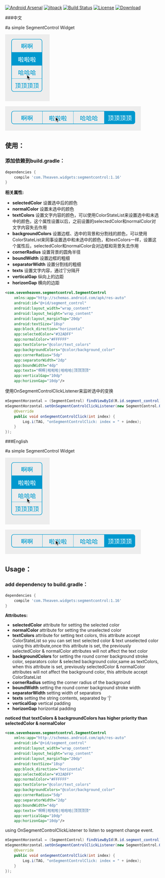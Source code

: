 [![Android Arsenal](https://img.shields.io/badge/Android%20Arsenal-SHSegmentControl-brightgreen.svg?style=flat)](http://android-arsenal.com/details/1/1770) [![jitpack](https://img.shields.io/github/tag/7heaven/SHSegmentControl.svg?label=JitPack%20Maven)](https://img.shields.io/github/release/7heaven/SHSegmentControl.svg?label=JitPack%20Maven) [![Build Status](http://img.shields.io/travis/7heaven/SHSegmentControl.svg)](https://travis-ci.org/7heaven/SHSegmentControl)
[![License](https://img.shields.io/badge/apache-2.0-orange.svg)](LICENSE)
[ ![Download](https://api.bintray.com/packages/7heaven/maven/SHSegmentControl/images/download.svg) ](https://bintray.com/7heaven/maven/SHSegmentControl/_latestVersion)

###中文

#a simple SegmentControl Widget

![art2](arts/arts2.gif)

![art1](arts/arts1.gif)

## 使用：

### 添加依赖到build.gradle：


```groovy
dependencies {
    compile 'com.7heaven.widgets:segmentcontrol:1.16'
}
```

**相关属性:**

* **selectedColor** 设置选中后的颜色
* **normalColor** 设置未选中的颜色
* **textColors** 设置文字内容的颜色，可以使用ColorStateList来设置选中和未选中的颜色，这个属性设置以后，之前设置的selectedColor和normalColor对文字内容失去作用
* **backgroundColors** 设置边框、选中的背景和分割线的颜色，可以使用ColorStateList来同事设置选中和未选中的颜色，和textColors一样，设置这个属性后，selectedColor和normalColor会对边框和背景失去作用
* **cornerRadius** 设置背景的圆角半径
* **boundWidth** 设置边框的粗细
* **separatorWidth** 设置分割线的粗细
* **texts** 设置文字内容，通过'|'分隔开
* **verticalGap** 纵向上的边距
* **horizonGap** 横向的边距

``` xml
<com.sevenheaven.segmentcontrol.SegmentControl
    xmlns:app="http://schemas.android.com/apk/res-auto"
    android:id="@+id/segment_control"
    android:layout_width="wrap_content"
    android:layout_height="wrap_content"
    android:layout_marginTop="20dp"                       	
    android:textSize="18sp"
	app:block_direction="horizontal"
    app:selectedColor="#32ADFF"
	app:normalColor="#FFFFFF"
    app:textColors="@color/text_colors"
    app:backgroundColors="@color/background_color"
    app:cornerRadius="5dp"
    app:separatorWidth="2dp"
    app:boundWidth="4dp"
    app:texts="啊啊|啦啦啦|哈哈哈|顶顶顶顶"
    app:verticalGap="10dp"
    app:horizonGap="10dp"/>
```

使用OnSegmentControlClickListener来监听选中的变换

```java
mSegmentHorzontal = (SegmentControl) findViewById(R.id.segment_control);
mSegmentHorzontal.setOnSegmentControlClickListener(new SegmentControl.OnSegmentControlClickListener() {
    @Override
    public void onSegmentControlClick(int index) {
        Log.i(TAG, "onSegmentControlClick: index = " + index);
    }
});
```

###English

#a simple SegmentControl Widget

![art2](arts/arts2.gif)

![art1](arts/arts1.gif)

## Usage：

### add dependency to build.gradle：


```groovy
dependencies {
    compile 'com.7heaven.widgets:segmentcontrol:1.16'
}
```

**Attributes:**

* **selectedColor** attribute for setting the selected color
* **normalColor** attribute for setting the unselected color
* **textColors** attribute for setting text colors, this attribute accept ColorStateList so you can set text selected color & text unselected color using this attribute,once this attribute is set, the previously selectedColor & normalColor attributes will not affect the text color
* **backgroundColors** for setting the round corner background stroke color, separators color & selected background color,same as textColors, when this attribute is set, previously selectedColor & normalColor attributes will not affect the background color, this attribute accept ColorStateList
* **cornerRadius** setting the corner radius of the background
* **boundWidth** setting the round corner background stroke width
* **separatorWidth** setting width of separators
* **texts** setting the string contents, separated by '|'
* **verticalGap** vertical padding
* **horizonGap** horizontal padding

**noticed that textColors & backgroundColors has higher priority than selectedColor & normalColor**

``` xml
<com.sevenheaven.segmentcontrol.SegmentControl
    xmlns:app="http://schemas.android.com/apk/res-auto"
    android:id="@+id/segment_control"
    android:layout_width="wrap_content"
    android:layout_height="wrap_content"
    android:layout_marginTop="20dp"                       	
    android:textSize="18sp"
	app:block_direction="horizontal"
    app:selectedColor="#32ADFF"
	app:normalColor="#FFFFFF"
    app:textColors="@color/text_colors"
    app:backgroundColors="@color/background_color"
    app:cornerRadius="5dp"
    app:separatorWidth="2dp"
    app:boundWidth="4dp"
    app:texts="啊啊|啦啦啦|哈哈哈|顶顶顶顶"
    app:verticalGap="10dp"
    app:horizonGap="10dp"/>
```

using OnSegmentControlClickListener to listen to segment change event.

```java
mSegmentHorzontal = (SegmentControl) findViewById(R.id.segment_control);
mSegmentHorzontal.setOnSegmentControlClickListener(new SegmentControl.OnSegmentControlClickListener() {
    @Override
    public void onSegmentControlClick(int index) {
        Log.i(TAG, "onSegmentControlClick: index = " + index);
    }
});
```

